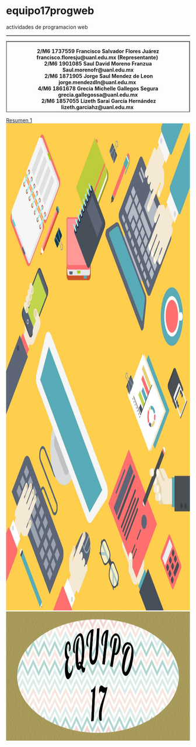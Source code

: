 # equipo17progweb
actividades de programacion web
<!doctype html>
<html>
<head>
<meta charset="utf-8">
<title>practica1</title>
</head>
<table width="200" border="1">
  
</table>

<body>
<table width="1326" height="194" border="1">
  <tbody>
    <tr>
<th scope="col"> <figure>
  <figcaption> 2/M6 1737559 Francisco Salvador Flores Juárez francisco.floresju@uanl.edu.mx (Representante)&nbsp;</figcaption>
  <figcaption>2/M6 1901085 Saul David Moreno Franzua Saul.morenofr@uanl.edu.mx</figcaption>
  <figcaption>&nbsp;2/M6 1871905 Jorge Saul Mendez de Leon jorge.mendezdln@uanl.edu.mx&nbsp;</figcaption>
  <figcaption>4/M6 1861678 Grecia Michelle Gallegos Segura grecia.gallegossa@uanl.edu.mx</figcaption>
  <figcaption>&nbsp;2/M6 1857055 Lizeth Sarai García Hernández lizeth.garciahz@uanl.edu.mx&nbsp;</figcaption>
</figure></th>
    </tr>
  </tbody>
</table>
<a href="clase 1.docx" tabindex="7" title="clase 1" accesskey="1" target="new">Resumen 1</a><img src="fondo.jpg" width="1331" height="1331" alt=""/><img src="equipo17.jpg" width="1325" height="353" alt=""/>
</body>
</html>
